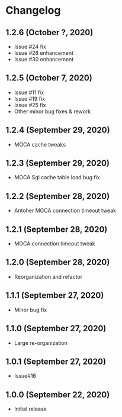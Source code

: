 # Changelog

## 1.2.6 (October ?, 2020)
* Issue #24 fix
* Issue #28 enhancement
* Issue #30 enhancement

## 1.2.5 (October 7, 2020)
* Issue #11 fix
* Issue #19 fix
* Issue #25 fix
* Other minor bug fixes & rework

## 1.2.4 (September 29, 2020)
* MOCA cache tweaks

## 1.2.3 (September 29, 2020)
* MOCA Sql cache table load bug fix

## 1.2.2 (September 28, 2020)
* Antoher MOCA connection timeout tweak

## 1.2.1 (September 28, 2020)
* MOCA connection timeout tweak

## 1.2.0 (September 28, 2020)
* Reorganization and refactor

## 1.1.1 (September 27, 2020)
* Minor bug fix

## 1.1.0 (September 27, 2020)
* Large re-organization

## 1.0.1 (September 27, 2020)
* Issue#16

## 1.0.0 (September 22, 2020)
* Initial release